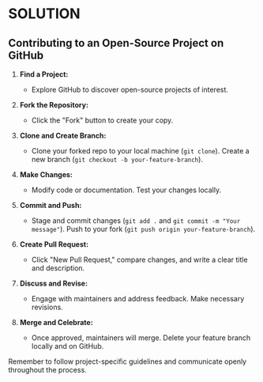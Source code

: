 # SOLUTION

## Contributing to an Open-Source Project on GitHub

1. **Find a Project:**
   - Explore GitHub to discover open-source projects of interest.

2. **Fork the Repository:**
   - Click the "Fork" button to create your copy.

3. **Clone and Create Branch:**
   - Clone your forked repo to your local machine (`git clone`). Create a new branch (`git checkout -b your-feature-branch`).

4. **Make Changes:**
   - Modify code or documentation. Test your changes locally.

5. **Commit and Push:**
   - Stage and commit changes (`git add .` and `git commit -m "Your message"`). Push to your fork (`git push origin your-feature-branch`).

6. **Create Pull Request:**
   - Click "New Pull Request," compare changes, and write a clear title and description.

7. **Discuss and Revise:**
   - Engage with maintainers and address feedback. Make necessary revisions.

8. **Merge and Celebrate:**
   - Once approved, maintainers will merge. Delete your feature branch locally and on GitHub.

Remember to follow project-specific guidelines and communicate openly throughout the process.

